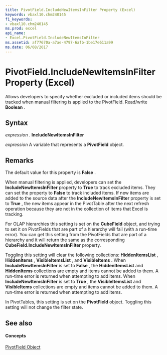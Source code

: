 ```yaml
---
title: PivotField.IncludeNewItemsInFilter Property (Excel)
keywords: vbaxl10.chm240145
f1_keywords:
- vbaxl10.chm240145
ms.prod: excel
api_name:
- Excel.PivotField.IncludeNewItemsInFilter
ms.assetid: af77670a-a7ae-4797-6afb-1be17e611a99
ms.date: 06/08/2017
---
```



# PivotField.IncludeNewItemsInFilter Property (Excel)

Allows developers to specify whether excluded or included items should be tracked when manual filtering is applied to the PivotField. Read/write  **Boolean** .


## Syntax

 _expression_ . **IncludeNewItemsInFilter**

 _expression_ A variable that represents a **PivotField** object.


## Remarks

The default value for this property is  **False** .

When manual filtering is applied, developers can set the  **IncludeNewItemsInFilter** property to **True** to track excluded items. They can set the property to **False** to track included items. If new items are added to the source data after the **IncludeNewItemsInFilter** property is set to **True** , the new items appear in the PivotTable after the next refresh operation because they are not in the collection of items that Excel is tracking.

For OLAP hierarchies this setting is set on the  **CubeField** object, and trying to set it on PivotFields that are part of a hierarchy will fail (with a run-time error). You can get this setting from the PivotFields that are part of a hierarchy and it will return the same as the corresponding **CubeField.IncludeNewItemsInFilter** property.

Toggling this setting will clear the following collections:  **HiddenItemsList** , **HiddenItems** , **VisibleItemsList** , and **VisibleItems** . When **IncludeNewItemsInFilter** is set to **False** , the **HiddenItemsList** and **HiddenItems** collections are empty and items cannot be added to them. A run-time error is returned when attempting to add items. When **IncludeNewItemsInFilter** is set to **True** , the **VisibleItemsList** and **VisibleItems** collections are empty and items cannot be added to them. A run-time error is returned when attempting to add items.

In PivotTables, this setting is set on the  **PivotField** object. Toggling this setting will not change the filter state.


## See also


#### Concepts


[PivotField Object](Excel.PivotField.md)

